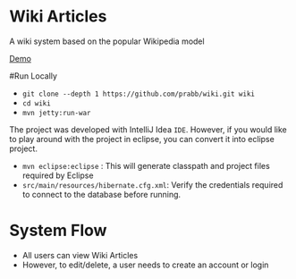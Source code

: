 # Wiki Articles

A wiki system based on the popular Wikipedia model

[Demo](https://wiki.mybluemix.net)

#Run Locally
* `git clone --depth 1 https://github.com/prabb/wiki.git wiki`
* `cd wiki`
* `mvn jetty:run-war`

The project was developed with IntelliJ Idea `IDE`. However, if you would like to play around with the project in eclipse, you can convert it into eclipse project.
* `mvn eclipse:eclipse` : This will generate classpath and project files required by Eclipse
* `src/main/resources/hibernate.cfg.xml`: Verify the credentials required to connect to the database before running.

# System Flow
* All users can view Wiki Articles
* However, to edit/delete, a user needs to create an account or login
